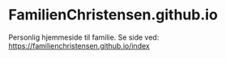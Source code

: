 # FamilienChristensen.github.io
Personlig hjemmeside til familie. Se side ved: https://familienchristensen.github.io/index
